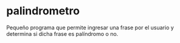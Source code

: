 # palindrometro
Pequeño programa que permite ingresar una frase por el usuario y determina si dicha frase es palíndromo o no.
